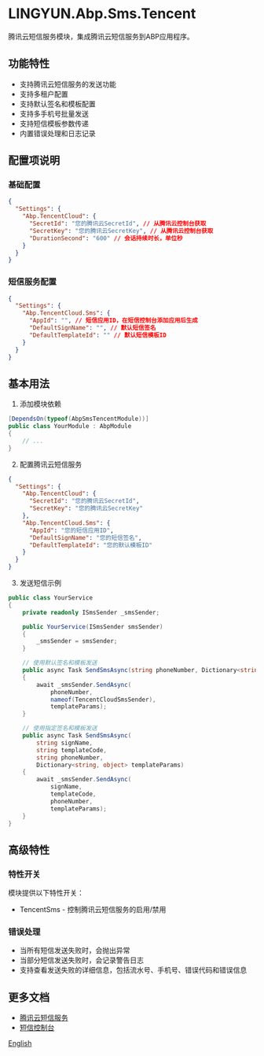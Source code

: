 # LINGYUN.Abp.Sms.Tencent

腾讯云短信服务模块，集成腾讯云短信服务到ABP应用程序。

## 功能特性

* 支持腾讯云短信服务的发送功能
* 支持多租户配置
* 支持默认签名和模板配置
* 支持多手机号批量发送
* 支持短信模板参数传递
* 内置错误处理和日志记录

## 配置项说明

### 基础配置

```json
{
  "Settings": {
    "Abp.TencentCloud": {
      "SecretId": "您的腾讯云SecretId", // 从腾讯云控制台获取
      "SecretKey": "您的腾讯云SecretKey", // 从腾讯云控制台获取
      "DurationSecond": "600" // 会话持续时长，单位秒
    }
  }
}
```

### 短信服务配置

```json
{
  "Settings": {
    "Abp.TencentCloud.Sms": {
      "AppId": "", // 短信应用ID，在短信控制台添加应用后生成
      "DefaultSignName": "", // 默认短信签名
      "DefaultTemplateId": "" // 默认短信模板ID
    }
  }
}
```

## 基本用法

1. 添加模块依赖
```csharp
[DependsOn(typeof(AbpSmsTencentModule))]
public class YourModule : AbpModule
{
    // ...
}
```

2. 配置腾讯云短信服务
```json
{
  "Settings": {
    "Abp.TencentCloud": {
      "SecretId": "您的腾讯云SecretId",
      "SecretKey": "您的腾讯云SecretKey"
    },
    "Abp.TencentCloud.Sms": {
      "AppId": "您的短信应用ID",
      "DefaultSignName": "您的短信签名",
      "DefaultTemplateId": "您的默认模板ID"
    }
  }
}
```

3. 发送短信示例
```csharp
public class YourService
{
    private readonly ISmsSender _smsSender;

    public YourService(ISmsSender smsSender)
    {
        _smsSender = smsSender;
    }

    // 使用默认签名和模板发送
    public async Task SendSmsAsync(string phoneNumber, Dictionary<string, object> templateParams)
    {
        await _smsSender.SendAsync(
            phoneNumber,
            nameof(TencentCloudSmsSender),
            templateParams);
    }

    // 使用指定签名和模板发送
    public async Task SendSmsAsync(
        string signName,
        string templateCode,
        string phoneNumber,
        Dictionary<string, object> templateParams)
    {
        await _smsSender.SendAsync(
            signName,
            templateCode,
            phoneNumber,
            templateParams);
    }
}
```

## 高级特性

### 特性开关

模块提供以下特性开关：

* TencentSms - 控制腾讯云短信服务的启用/禁用

### 错误处理

* 当所有短信发送失败时，会抛出异常
* 当部分短信发送失败时，会记录警告日志
* 支持查看发送失败的详细信息，包括流水号、手机号、错误代码和错误信息

## 更多文档

* [腾讯云短信服务](https://cloud.tencent.com/document/product/382)
* [短信控制台](https://console.cloud.tencent.com/smsv2)

[English](./README.EN.md)
